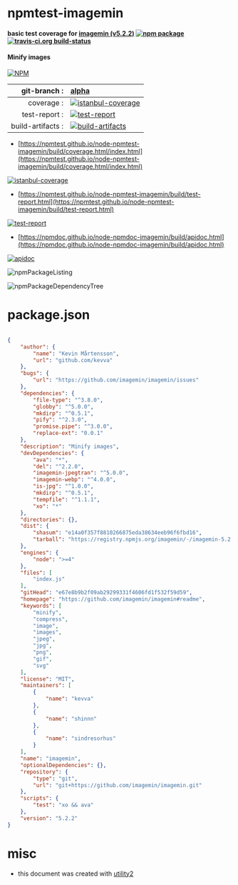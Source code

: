 # npmtest-imagemin

#### basic test coverage for  [imagemin (v5.2.2)](https://github.com/imagemin/imagemin#readme)  [![npm package](https://img.shields.io/npm/v/npmtest-imagemin.svg?style=flat-square)](https://www.npmjs.org/package/npmtest-imagemin) [![travis-ci.org build-status](https://api.travis-ci.org/npmtest/node-npmtest-imagemin.svg)](https://travis-ci.org/npmtest/node-npmtest-imagemin)

#### Minify images

[![NPM](https://nodei.co/npm/imagemin.png?downloads=true&downloadRank=true&stars=true)](https://www.npmjs.com/package/imagemin)

| git-branch : | [alpha](https://github.com/npmtest/node-npmtest-imagemin/tree/alpha)|
|--:|:--|
| coverage : | [![istanbul-coverage](https://npmtest.github.io/node-npmtest-imagemin/build/coverage.badge.svg)](https://npmtest.github.io/node-npmtest-imagemin/build/coverage.html/index.html)|
| test-report : | [![test-report](https://npmtest.github.io/node-npmtest-imagemin/build/test-report.badge.svg)](https://npmtest.github.io/node-npmtest-imagemin/build/test-report.html)|
| build-artifacts : | [![build-artifacts](https://npmtest.github.io/node-npmtest-imagemin/glyphicons_144_folder_open.png)](https://github.com/npmtest/node-npmtest-imagemin/tree/gh-pages/build)|

- [https://npmtest.github.io/node-npmtest-imagemin/build/coverage.html/index.html](https://npmtest.github.io/node-npmtest-imagemin/build/coverage.html/index.html)

[![istanbul-coverage](https://npmtest.github.io/node-npmtest-imagemin/build/screenCapture.buildCi.browser.%252Ftmp%252Fbuild%252Fcoverage.lib.html.png)](https://npmtest.github.io/node-npmtest-imagemin/build/coverage.html/index.html)

- [https://npmtest.github.io/node-npmtest-imagemin/build/test-report.html](https://npmtest.github.io/node-npmtest-imagemin/build/test-report.html)

[![test-report](https://npmtest.github.io/node-npmtest-imagemin/build/screenCapture.buildCi.browser.%252Ftmp%252Fbuild%252Ftest-report.html.png)](https://npmtest.github.io/node-npmtest-imagemin/build/test-report.html)

- [https://npmdoc.github.io/node-npmdoc-imagemin/build/apidoc.html](https://npmdoc.github.io/node-npmdoc-imagemin/build/apidoc.html)

[![apidoc](https://npmdoc.github.io/node-npmdoc-imagemin/build/screenCapture.buildCi.browser.%252Ftmp%252Fbuild%252Fapidoc.html.png)](https://npmdoc.github.io/node-npmdoc-imagemin/build/apidoc.html)

![npmPackageListing](https://npmtest.github.io/node-npmtest-imagemin/build/screenCapture.npmPackageListing.svg)

![npmPackageDependencyTree](https://npmtest.github.io/node-npmtest-imagemin/build/screenCapture.npmPackageDependencyTree.svg)



# package.json

```json

{
    "author": {
        "name": "Kevin Mårtensson",
        "url": "github.com/kevva"
    },
    "bugs": {
        "url": "https://github.com/imagemin/imagemin/issues"
    },
    "dependencies": {
        "file-type": "^3.8.0",
        "globby": "^5.0.0",
        "mkdirp": "^0.5.1",
        "pify": "^2.3.0",
        "promise.pipe": "^3.0.0",
        "replace-ext": "0.0.1"
    },
    "description": "Minify images",
    "devDependencies": {
        "ava": "*",
        "del": "^2.2.0",
        "imagemin-jpegtran": "^5.0.0",
        "imagemin-webp": "^4.0.0",
        "is-jpg": "^1.0.0",
        "mkdirp": "^0.5.1",
        "tempfile": "^1.1.1",
        "xo": "*"
    },
    "directories": {},
    "dist": {
        "shasum": "e14a0f357f8810266875eda38634eeb96f6fbd16",
        "tarball": "https://registry.npmjs.org/imagemin/-/imagemin-5.2.2.tgz"
    },
    "engines": {
        "node": ">=4"
    },
    "files": [
        "index.js"
    ],
    "gitHead": "e67e8b9b2f09ab29299331f4606fd1f532f59d59",
    "homepage": "https://github.com/imagemin/imagemin#readme",
    "keywords": [
        "minify",
        "compress",
        "image",
        "images",
        "jpeg",
        "jpg",
        "png",
        "gif",
        "svg"
    ],
    "license": "MIT",
    "maintainers": [
        {
            "name": "kevva"
        },
        {
            "name": "shinnn"
        },
        {
            "name": "sindresorhus"
        }
    ],
    "name": "imagemin",
    "optionalDependencies": {},
    "repository": {
        "type": "git",
        "url": "git+https://github.com/imagemin/imagemin.git"
    },
    "scripts": {
        "test": "xo && ava"
    },
    "version": "5.2.2"
}
```



# misc
- this document was created with [utility2](https://github.com/kaizhu256/node-utility2)
